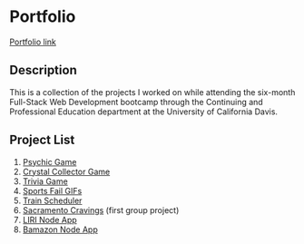 # Portfolio

[Portfolio link](https://jenniferhjones.github.io/)

## Description
This is a collection of the projects I worked on while attending the six-month Full-Stack Web Development bootcamp through the Continuing and Professional Education department at the University of California Davis. 

## Project List
1. [Psychic Game](http://github.com/JenniferHJones/jenniferhjones.github.io/tree/master/projects/psychic)
2. [Crystal Collector Game](http://github.com/JenniferHJones/jenniferhjones.github.io/tree/master/projects/crystal)
3. [Trivia Game](http://github.com/JenniferHJones/jenniferhjones.github.io/tree/master/projects/trivia)
4. [Sports Fail GIFs](http://github.com/JenniferHJones/jenniferhjones.github.io/tree/master/projects/giphy)
5. [Train Scheduler](http://github.com/JenniferHJones/jenniferhjones.github.io/tree/master/projects/train)
6. [Sacramento Cravings](http://github.com/JenniferHJones/jenniferhjones.github.io/tree/master/projects/Sacramento_Cravings) (first group project)
7. [LIRI Node App](http://github.com/JenniferHJones/jenniferhjones.github.io/tree/master/projects/liri)
8. [Bamazon Node App](http://github.com/JenniferHJones/jenniferhjones.github.io/tree/master/projects/bamazon)

